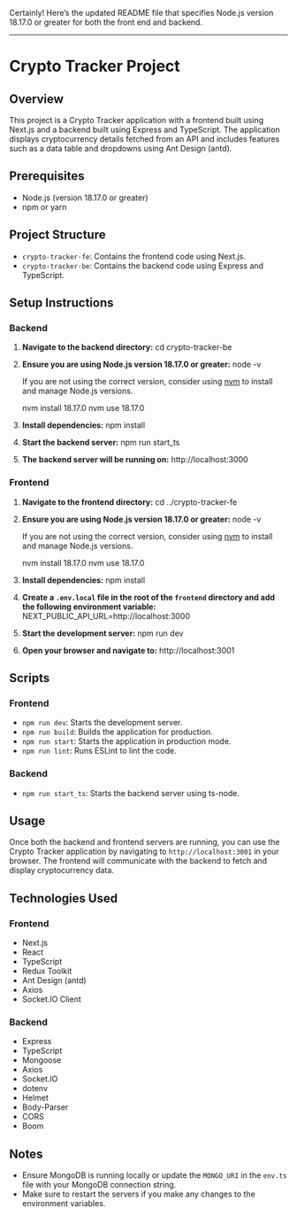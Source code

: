 Certainly! Here’s the updated README file that specifies Node.js version 18.17.0 or greater for both the front end and backend.

---

# Crypto Tracker Project

## Overview

This project is a Crypto Tracker application with a frontend built using Next.js and a backend built using Express and TypeScript. The application displays cryptocurrency details fetched from an API and includes features such as a data table and dropdowns using Ant Design (antd).

## Prerequisites

- Node.js (version 18.17.0 or greater)
- npm or yarn

## Project Structure

- `crypto-tracker-fe`: Contains the frontend code using Next.js.
- `crypto-tracker-be`: Contains the backend code using Express and TypeScript.

## Setup Instructions

### Backend

1. **Navigate to the backend directory:**
    cd crypto-tracker-be

2. **Ensure you are using Node.js version 18.17.0 or greater:**
    node -v

    If you are not using the correct version, consider using [nvm](https://github.com/nvm-sh/nvm) to install and manage Node.js versions.

    nvm install 18.17.0
    nvm use 18.17.0

3. **Install dependencies:**
    npm install

4. **Start the backend server:**
    npm run start_ts

5. **The backend server will be running on:**
    http://localhost:3000

### Frontend

1. **Navigate to the frontend directory:**
    cd ../crypto-tracker-fe


2. **Ensure you are using Node.js version 18.17.0 or greater:**
    node -v
    
    If you are not using the correct version, consider using [nvm](https://github.com/nvm-sh/nvm) to install and manage Node.js versions.

    nvm install 18.17.0
    nvm use 18.17.0
  

3. **Install dependencies:**
    npm install

4. **Create a `.env.local` file in the root of the `frontend` directory and add the following environment variable:**
    NEXT_PUBLIC_API_URL=http://localhost:3000

5. **Start the development server:**
    npm run dev
  
6. **Open your browser and navigate to:**
    http://localhost:3001

## Scripts

### Frontend

- `npm run dev`: Starts the development server.
- `npm run build`: Builds the application for production.
- `npm run start`: Starts the application in production mode.
- `npm run lint`: Runs ESLint to lint the code.

### Backend

- `npm run start_ts`: Starts the backend server using ts-node.

## Usage

Once both the backend and frontend servers are running, you can use the Crypto Tracker application by navigating to `http://localhost:3001` in your browser. The frontend will communicate with the backend to fetch and display cryptocurrency data.

## Technologies Used

### Frontend

- Next.js
- React
- TypeScript
- Redux Toolkit
- Ant Design (antd)
- Axios
- Socket.IO Client

### Backend

- Express
- TypeScript
- Mongoose
- Axios
- Socket.IO
- dotenv
- Helmet
- Body-Parser
- CORS
- Boom

## Notes

- Ensure MongoDB is running locally or update the `MONGO_URI` in the `env.ts` file with your MongoDB connection string.
- Make sure to restart the servers if you make any changes to the environment variables.
